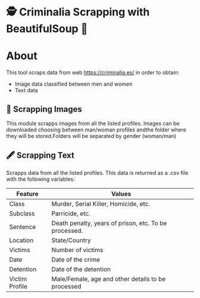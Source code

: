 # 🕵 Criminalia Scrapping with BeautifulSoup 🥣	

# About

This tool scraps data from web https://criminalia.es/ in order to obtain:

- Image data classified between men and women
- Text data 

## 👤 Scrapping Images

This module scrapps images from all the listed profiles. 
Images can be downloaded choosing between man/woman profiles andthe folder where they will be stored.Folders will be separated by gender (woman/man)

## 🖋 Scrapping Text

Scrapps data from all the listed profiles. 
This data is returned as a .csv file with the following variables:

| Feature             | Values                                                                |
| ----------------- | ------------------------------------------------------------------ |
| Class | Murder, Serial Killer, Homicide, etc.|
| Subclass | Parricide, etc. |
| Sentence | Death penalty, years of prison, etc. To be processed. |
| Location| State/Country |
| Victims| Number of victims |
|Date|Date of the crime|
|Detention|Date of the detention|
|Victim Profile| Male/Female, age and other details to be processed|

